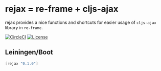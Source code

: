 rejax = re-frame + cljs-ajax
============================

rejax provides a nice functions and shortcuts for easier usage of `cljs-ajax` library in `re-frame`.

[![CircleCI](https://circleci.com/gh/druids/rejax.svg?style=svg)](https://circleci.com/gh/druids/rejax)
[![License](https://img.shields.io/badge/MIT-Clause-blue.svg)](https://opensource.org/licenses/MIT)


Leiningen/Boot
--------------

```clojure
[rejax "0.1.0"]
```
